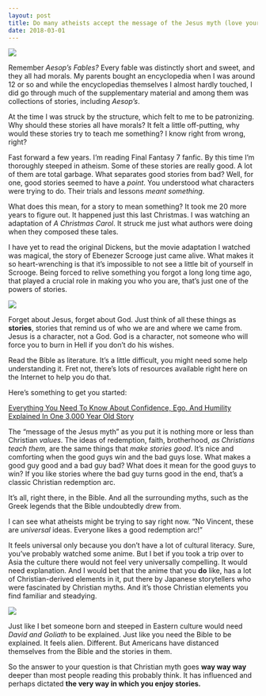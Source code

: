 ```yaml
---
layout: post
title: Do many atheists accept the message of the Jesus myth (love your neighbor, turn the other cheek, etc) without accepting the divinity of it?
date: 2018-03-01
---
```


<img src="https://qph.fs.quoracdn.net/main-qimg-9c2ffc564bc9a2bcc8384837d636c441"><p>Remember <i>Aesop’s Fables?</i> Every fable was distinctly short and sweet, and they all had morals. My parents bought an encyclopedia when I was around 12 or so and while the encyclopedias themselves I almost hardly touched, I did go through much of the supplementary material and among them was collections of stories, including <i>Aesop’s</i>.</p><p>At the time I was struck by the structure, which felt to me to be patronizing. Why should these stories all have morals? It felt a little off-putting, why would these stories try to teach me something? I know right from wrong, right?</p><p>Fast forward a few years. I’m reading Final Fantasy 7 fanfic. By this time I’m thoroughly steeped in atheism. Some of these stories are really good. A lot of them are total garbage. What separates good stories from bad? Well, for one, good stories seemed to have a <i>point</i>. You understood what characters were trying to do. Their trials and lessons <i>meant something</i>.</p><p>What does this mean, for a story to mean something? It took me 20 more years to figure out. It happened just this last Christmas. I was watching an adaptation of <i>A Christmas Carol</i>. It struck me just what authors were doing when they composed these tales.</p><p>I have yet to read the original Dickens, but the movie adaptation I watched was magical, the story of Ebenezer Scrooge just came alive. What makes it so heart-wrenching is that it’s impossible to not see a little bit of yourself in Scrooge. Being forced to relive something you forgot a long long time ago, that played a crucial role in making you who you are, that’s just one of the powers of stories.</p><img src="https://qph.fs.quoracdn.net/main-qimg-2b1234ed29ba9eb9a5e93f8399e60362"><p>Forget about Jesus, forget about God. Just think of all these things as <b>stories</b>, stories that remind us of who we are and where we came from. Jesus is a character, not a God. God is a character, not someone who will force you to burn in Hell if you don’t do his wishes.</p><p>Read the Bible as literature. It’s a little difficult, you might need some help understanding it. Fret not, there’s lots of resources available right here on the Internet to help you do that.</p><p>Here’s something to get you started:</p><p><a href="https://thoughtcatalog.com/ryan-holiday/2017/08/everything-you-need-to-know-about-confidence-ego-and-humility-explained-in-one-3000-year-old-story/" data-qt-tooltip="thoughtcatalog.com">Everything You Need To Know About Confidence, Ego, And Humility Explained In One 3,000 Year Old Story</a></p><p>The “message of the Jesus myth” as you put it is nothing more or less than Christian <i>values</i>. The ideas of redemption, faith, brotherhood, <i>as Christians teach them,</i> are the same things that <i>make stories good</i>. It’s nice and comforting when the good guys win and the bad guys lose. What makes a good guy good and a bad guy bad? What does it mean for the good guys to win? If you like stories where the bad guy turns good in the end, that’s a classic Christian redemption arc.</p><p>It’s all, right there, in the Bible. And all the surrounding myths, such as the Greek legends that the Bible undoubtedly drew from.</p><p>I can see what atheists might be trying to say right now. “No Vincent, these are <i>universal</i> ideas. Everyone likes a good redemption arc!”</p><p>It feels universal only because you don’t have a lot of cultural literacy. Sure, you’ve probably watched some anime. But I bet if you took a trip over to Asia the culture there would not feel very universally compelling. It would need explanation. And I would bet that the anime that you <b>do</b> like, has a lot of Christian-derived elements in it, put there by Japanese storytellers who were fascinated by Christian myths. And it’s those Christian elements you find familiar and steadying.</p><img src="https://qph.fs.quoracdn.net/main-qimg-a62fb767b19b4eeb8b9391eaf7806ef0"><p>Just like I bet someone born and steeped in Eastern culture would need <i>David and Goliath</i> to be explained. Just like you need the Bible to be explained. It feels alien. Different. But Americans have distanced themselves from the Bible and the stories in them.</p><p>So the answer to your question is that Christian myth goes <b>way way way</b> deeper than most people reading this probably think. It has influenced and perhaps dictated <b>the very way in which you enjoy stories</b><b><i>.</i></b></p>
